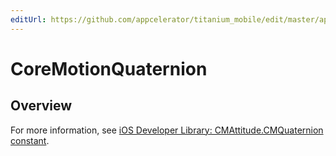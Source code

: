 ```yaml
---
editUrl: https://github.com/appcelerator/titanium_mobile/edit/master/apidoc/CoreMotion.yml
---
```

# CoreMotionQuaternion

<TypeHeader/>

## Overview

For more information, see
[iOS Developer Library: CMAttitude.CMQuaternion constant](https://developer.apple.com/library/ios/documentation/CoreMotion/Reference/CMAttitude_Class/Reference/Reference.html#//apple_ref/c/tdef/CMQuaternion).

<ApiDocs/>
